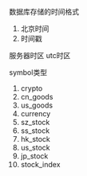 数据库存储的时间格式
1. 北京时间
2. 时间戳

服务器时区
utc时区

symbol类型
1. crypto
2. cn_goods
3. us_goods
4. currency
5. sz_stock
6. ss_stock
7. hk_stock
8. us_stock
9. jp_stock
10. stock_index